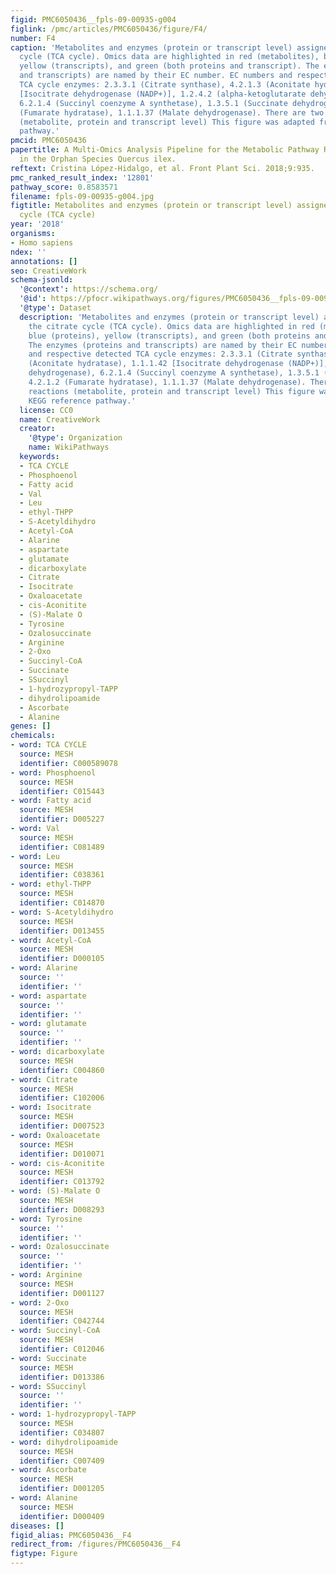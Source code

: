 ```yaml
---
figid: PMC6050436__fpls-09-00935-g004
figlink: /pmc/articles/PMC6050436/figure/F4/
number: F4
caption: 'Metabolites and enzymes (protein or transcript level) assigned to the citrate
  cycle (TCA cycle). Omics data are highlighted in red (metabolites), blue (proteins),
  yellow (transcripts), and green (both proteins and transcript). The enzymes (proteins
  and transcripts) are named by their EC number. EC numbers and respective detected
  TCA cycle enzymes: 2.3.3.1 (Citrate synthase), 4.2.1.3 (Aconitate hydratase), 1.1.1.42
  [Isocitrate dehydrogenase (NADP+)], 1.2.4.2 (alpha-ketoglutarate dehydrogenase),
  6.2.1.4 (Succinyl coenzyme A synthetase), 1.3.5.1 (Succinate dehydrogenase), 4.2.1.2
  (Fumarate hydratase), 1.1.1.37 (Malate dehydrogenase). There are two full reactions
  (metabolite, protein and transcript level) This figure was adapted from KEGG reference
  pathway.'
pmcid: PMC6050436
papertitle: A Multi-Omics Analysis Pipeline for the Metabolic Pathway Reconstruction
  in the Orphan Species Quercus ilex.
reftext: Cristina López-Hidalgo, et al. Front Plant Sci. 2018;9:935.
pmc_ranked_result_index: '12801'
pathway_score: 0.8583571
filename: fpls-09-00935-g004.jpg
figtitle: Metabolites and enzymes (protein or transcript level) assigned to the citrate
  cycle (TCA cycle)
year: '2018'
organisms:
- Homo sapiens
ndex: ''
annotations: []
seo: CreativeWork
schema-jsonld:
  '@context': https://schema.org/
  '@id': https://pfocr.wikipathways.org/figures/PMC6050436__fpls-09-00935-g004.html
  '@type': Dataset
  description: 'Metabolites and enzymes (protein or transcript level) assigned to
    the citrate cycle (TCA cycle). Omics data are highlighted in red (metabolites),
    blue (proteins), yellow (transcripts), and green (both proteins and transcript).
    The enzymes (proteins and transcripts) are named by their EC number. EC numbers
    and respective detected TCA cycle enzymes: 2.3.3.1 (Citrate synthase), 4.2.1.3
    (Aconitate hydratase), 1.1.1.42 [Isocitrate dehydrogenase (NADP+)], 1.2.4.2 (alpha-ketoglutarate
    dehydrogenase), 6.2.1.4 (Succinyl coenzyme A synthetase), 1.3.5.1 (Succinate dehydrogenase),
    4.2.1.2 (Fumarate hydratase), 1.1.1.37 (Malate dehydrogenase). There are two full
    reactions (metabolite, protein and transcript level) This figure was adapted from
    KEGG reference pathway.'
  license: CC0
  name: CreativeWork
  creator:
    '@type': Organization
    name: WikiPathways
  keywords:
  - TCA CYCLE
  - Phosphoenol
  - Fatty acid
  - Val
  - Leu
  - ethyl-THPP
  - S-Acetyldihydro
  - Acetyl-CoA
  - Alarine
  - aspartate
  - glutamate
  - dicarboxylate
  - Citrate
  - Isocitrate
  - Oxaloacetate
  - cis-Aconitite
  - (S)-Malate O
  - Tyrosine
  - Ozalosuccinate
  - Arginine
  - 2-Oxo
  - Succinyl-CoA
  - Succinate
  - SSuccinyl
  - 1-hydrozypropyl-TAPP
  - dihydrolipoamide
  - Ascorbate
  - Alanine
genes: []
chemicals:
- word: TCA CYCLE
  source: MESH
  identifier: C000589078
- word: Phosphoenol
  source: MESH
  identifier: C015443
- word: Fatty acid
  source: MESH
  identifier: D005227
- word: Val
  source: MESH
  identifier: C081489
- word: Leu
  source: MESH
  identifier: C038361
- word: ethyl-THPP
  source: MESH
  identifier: C014870
- word: S-Acetyldihydro
  source: MESH
  identifier: D013455
- word: Acetyl-CoA
  source: MESH
  identifier: D000105
- word: Alarine
  source: ''
  identifier: ''
- word: aspartate
  source: ''
  identifier: ''
- word: glutamate
  source: ''
  identifier: ''
- word: dicarboxylate
  source: MESH
  identifier: C004860
- word: Citrate
  source: MESH
  identifier: C102006
- word: Isocitrate
  source: MESH
  identifier: D007523
- word: Oxaloacetate
  source: MESH
  identifier: D010071
- word: cis-Aconitite
  source: MESH
  identifier: C013792
- word: (S)-Malate O
  source: MESH
  identifier: D008293
- word: Tyrosine
  source: ''
  identifier: ''
- word: Ozalosuccinate
  source: ''
  identifier: ''
- word: Arginine
  source: MESH
  identifier: D001127
- word: 2-Oxo
  source: MESH
  identifier: C042744
- word: Succinyl-CoA
  source: MESH
  identifier: C012046
- word: Succinate
  source: MESH
  identifier: D013386
- word: SSuccinyl
  source: ''
  identifier: ''
- word: 1-hydrozypropyl-TAPP
  source: MESH
  identifier: C034807
- word: dihydrolipoamide
  source: MESH
  identifier: C007409
- word: Ascorbate
  source: MESH
  identifier: D001205
- word: Alanine
  source: MESH
  identifier: D000409
diseases: []
figid_alias: PMC6050436__F4
redirect_from: /figures/PMC6050436__F4
figtype: Figure
---
```

